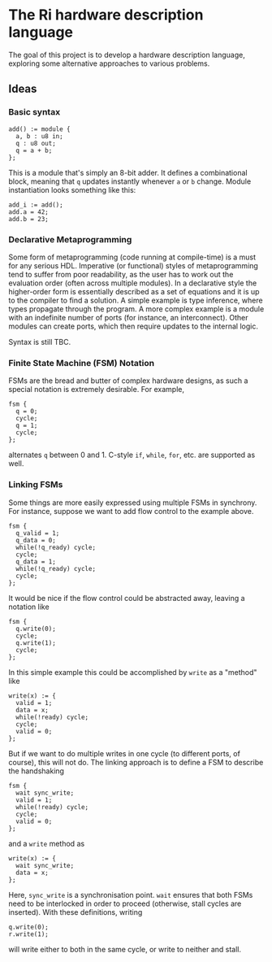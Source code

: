 # The Ri hardware description language
The goal of this project is to develop a hardware description language, exploring some alternative approaches to various problems.
## Ideas
### Basic syntax
```
add() := module {
  a, b : u8 in;
  q : u8 out;
  q = a + b;
};
```
This is a module that's simply an 8-bit adder.
It defines a combinational block, meaning that `q` updates instantly whenever `a` or `b` change.
Module instantiation looks something like this:
```
add_i := add();
add.a = 42;
add.b = 23;
```
### Declarative Metaprogramming
Some form of metaprogramming (code running at compile-time) is a must for any serious HDL.
Imperative (or functional) styles of metaprogramming tend to suffer from poor readability, as the user has to work out the evaluation order (often across multiple modules).
In a declarative style the higher-order form is essentially described as a set of equations and it is up to the compiler to find a solution.
A simple example is type inference, where types propagate through the program.
A more complex example is a module with an indefinite number of ports (for instance, an interconnect).
Other modules can create ports, which then require updates to the internal logic.

Syntax is still TBC.
### Finite State Machine (FSM) Notation
FSMs are the bread and butter of complex hardware designs, as such a special notation is extremely desirable.
For example,
```
fsm {
  q = 0;
  cycle;
  q = 1;
  cycle;
};
```
alternates `q` between 0 and 1.
C-style `if`, `while`, `for`, etc. are supported as well.
### Linking FSMs
Some things are more easily expressed using multiple FSMs in synchrony.
For instance, suppose we want to add flow control to the example above.
```
fsm {
  q_valid = 1;
  q_data = 0;
  while(!q_ready) cycle;
  cycle;
  q_data = 1;
  while(!q_ready) cycle;
  cycle;
};
```
It would be nice if the flow control could be abstracted away, leaving a notation like
```
fsm {
  q.write(0);
  cycle;
  q.write(1);
  cycle;
};
```
In this simple example this could be accomplished by `write` as a "method" like
```
write(x) := {
  valid = 1;
  data = x;
  while(!ready) cycle;
  cycle;
  valid = 0;
};
```
But if we want to do multiple writes in one cycle (to different ports, of course), this will not do.
The linking approach is to define a FSM to describe the handshaking
```
fsm {
  wait sync_write;
  valid = 1;
  while(!ready) cycle;
  cycle;
  valid = 0;
};
```
and a `write` method as
```
write(x) := {
  wait sync_write;
  data = x;
};
```
Here, `sync_write` is a synchronisation point. `wait` ensures that both FSMs need to be interlocked in order to proceed (otherwise, stall cycles are inserted).
With these definitions, writing
```
q.write(0);
r.write(1);
```
will write either to both in the same cycle, or write to neither and stall.

